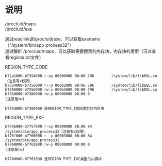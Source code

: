 # 说明
/proc/uid/maps     
/proc/uid/exe      

通过readlink读/proc/uid/exe，可以获取exename（"/system/bin/app_process32"）   
通过解析 /proc/uid/maps，可以获取需要搜索的内存块，内存块的类型（可以查看regions.txt文件）     


REGION_TYPE_CODE    

```
b72a1000-b7354000 r-xp 00000000 08:06 796        /system/lib/libEGL.so（注意有x权限）
b7354000-b7356000 r--p 000b2000 08:06 796        /system/lib/libEGL.so
b7356000-b735d000 rw-p 000b4000 08:06 796        /system/lib/libEGL.so
b735d000-b7360000 rw-p 00000000 00:00 0 							    (注意是rw)

b735d000-b7360000 是REGION_TYPE_CODE类型的内存块
```

REGION_TYPE_EXE    

```
b775b000-b775f000 r-xp 00000000 08:06 84         /system/bin/app_process32（注意有x权限）
b775f000-b7760000 r--p 00003000 08:06 84         /system/bin/app_process32
b7760000-b7761000 rw-p 00000000 00:00 0 									(注意是rw)

b7760000-b7761000 是REGION_TYPE_EXE类型的内存块
```
